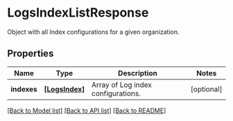 # LogsIndexListResponse

Object with all Index configurations for a given organization.

## Properties
Name | Type | Description | Notes
------------ | ------------- | ------------- | -------------
**indexes** | [**[LogsIndex]**](LogsIndex.md) | Array of Log index configurations. | [optional] 

[[Back to Model list]](README.md#documentation-for-models) [[Back to API list]](README.md#documentation-for-api-endpoints) [[Back to README]](README.md)


